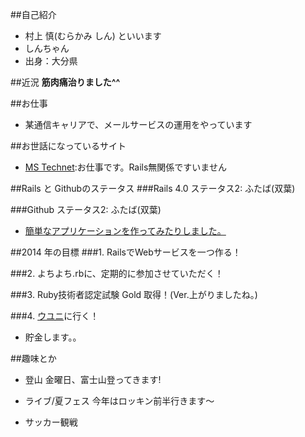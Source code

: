 ##自己紹介
- 村上 慎(むらかみ しん) といいます
- しんちゃん
- 出身：大分県

##近況
**筋肉痛治りました^^**

##お仕事
- 某通信キャリアで、メールサービスの運用をやっています

##お世話になっているサイト
- [MS Technet](http://technet.microsoft.com/):お仕事です。Rails無関係ですいません

##Rails と Githubのステータス
###Rails 4.0
ステータス2: ふたば(双葉)

###Github
ステータス2: ふたば(双葉)
- [簡単なアプリケーションを作ってみたりしました。](http://hexhoop.com/)

##2014 年の目標
###1. RailsでWebサービスを一つ作る！

###2. よちよち.rbに、定期的に参加させていただく！

###3. Ruby技術者認定試験 Gold 取得！(Ver.上がりましたね。)

###4. [ウユニ](http://matome.naver.jp/odai/2137882018515414601/)に行く！
- 貯金します。。

##趣味とか
- 登山
金曜日、富士山登ってきます!

- ライブ/夏フェス
今年はロッキン前半行きます〜

- サッカー観戦